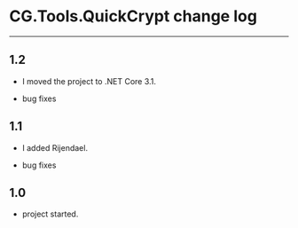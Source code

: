 # CG.Tools.QuickCrypt change log
---

## 1.2

* I moved the project to .NET Core 3.1.

* bug fixes

## 1.1

* I added Rijendael.

* bug fixes

## 1.0

* project started.
